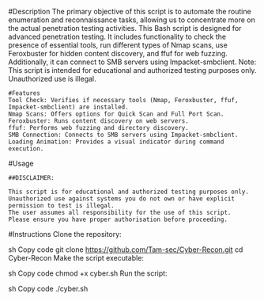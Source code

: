 #Description
The primary objective of this script is to automate the routine enumeration and reconnaissance tasks, allowing us to concentrate more on the actual penetration testing activities.
This Bash script is designed for advanced penetration testing. It includes functionality to check the presence of essential tools, run different types of Nmap scans, use Feroxbuster for hidden content discovery, and ffuf for web fuzzing. 
Additionally, it can connect to SMB servers using Impacket-smbclient. 
Note: This script is intended for educational and authorized testing purposes only. Unauthorized use is illegal.
```
#Features
Tool Check: Verifies if necessary tools (Nmap, Feroxbuster, ffuf, Impacket-smbclient) are installed.
Nmap Scans: Offers options for Quick Scan and Full Port Scan.
Feroxbuster: Runs content discovery on web servers.
ffuf: Performs web fuzzing and directory discovery.
SMB Connection: Connects to SMB servers using Impacket-smbclient.
Loading Animation: Provides a visual indicator during command execution.

```
#Usage
```
##DISCLAIMER:

This script is for educational and authorized testing purposes only.
Unauthorized use against systems you do not own or have explicit permission to test is illegal.
The user assumes all responsibility for the use of this script.
Please ensure you have proper authorisation before proceeding.
```
#Instructions
Clone the repository:

sh
Copy code
git clone https://github.com/Tam-sec/Cyber-Recon.git
cd Cyber-Recon
Make the script executable:

sh
Copy code
chmod +x cyber.sh
Run the script:

sh
Copy code
./cyber.sh
